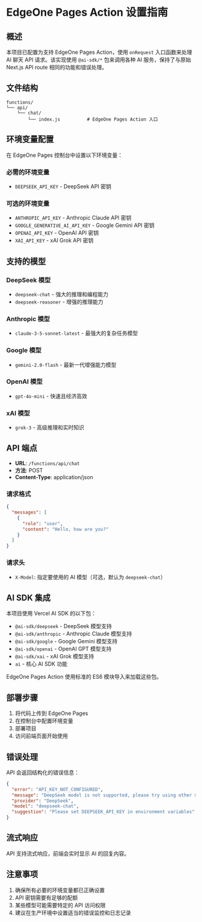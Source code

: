 # EdgeOne Pages Action 设置指南

## 概述

本项目已配置为支持 EdgeOne Pages Action，使用 `onRequest` 入口函数来处理 AI 聊天 API 请求。该实现使用 `@ai-sdk/*` 包来调用各种 AI 服务，保持了与原始 Next.js API route 相同的功能和错误处理。

## 文件结构

```
functions/
└── api/
    └── chat/
        └── index.js          # EdgeOne Pages Action 入口
```

## 环境变量配置

在 EdgeOne Pages 控制台中设置以下环境变量：

### 必需的环境变量

- `DEEPSEEK_API_KEY` - DeepSeek API 密钥

### 可选的环境变量

- `ANTHROPIC_API_KEY` - Anthropic Claude API 密钥
- `GOOGLE_GENERATIVE_AI_API_KEY` - Google Gemini API 密钥
- `OPENAI_API_KEY` - OpenAI API 密钥
- `XAI_API_KEY` - xAI Grok API 密钥

## 支持的模型

### DeepSeek 模型

- `deepseek-chat` - 强大的推理和编程能力
- `deepseek-reasoner` - 增强的推理能力

### Anthropic 模型

- `claude-3-5-sonnet-latest` - 最强大的复杂任务模型

### Google 模型

- `gemini-2.0-flash` - 最新一代增强能力模型

### OpenAI 模型

- `gpt-4o-mini` - 快速且经济高效

### xAI 模型

- `grok-3` - 高级推理和实时知识

## API 端点

- **URL**: `/functions/api/chat`
- **方法**: POST
- **Content-Type**: application/json

### 请求格式

```json
{
  "messages": [
    {
      "role": "user",
      "content": "Hello, how are you?"
    }
  ]
}
```

### 请求头

- `X-Model`: 指定要使用的 AI 模型（可选，默认为 `deepseek-chat`）

## AI SDK 集成

本项目使用 Vercel AI SDK 的以下包：

- `@ai-sdk/deepseek` - DeepSeek 模型支持
- `@ai-sdk/anthropic` - Anthropic Claude 模型支持
- `@ai-sdk/google` - Google Gemini 模型支持
- `@ai-sdk/openai` - OpenAI GPT 模型支持
- `@ai-sdk/xai` - xAI Grok 模型支持
- `ai` - 核心 AI SDK 功能

EdgeOne Pages Action 使用标准的 ES6 模块导入来加载这些包。

## 部署步骤

1. 将代码上传到 EdgeOne Pages
2. 在控制台中配置环境变量
3. 部署项目
4. 访问前端页面开始使用

## 错误处理

API 会返回结构化的错误信息：

```json
{
  "error": "API_KEY_NOT_CONFIGURED",
  "message": "DeepSeek model is not supported, please try using other models or contact the website developer for feedback",
  "provider": "DeepSeek",
  "model": "deepseek-chat",
  "suggestion": "Please set DEEPSEEK_API_KEY in environment variables"
}
```

## 流式响应

API 支持流式响应，前端会实时显示 AI 的回复内容。

## 注意事项

1. 确保所有必要的环境变量都已正确设置
2. API 密钥需要有足够的配额
3. 某些模型可能需要特定的 API 访问权限
4. 建议在生产环境中设置适当的错误监控和日志记录
